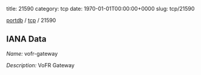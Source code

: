 title: 21590
category: tcp
date: 1970-01-01T00:00:00+0000
slug: tcp/21590

[portdb](/) / [tcp](/category/tcp.html) / 21590


## IANA Data

_Name:_ vofr-gateway

_Description:_ VoFR Gateway

